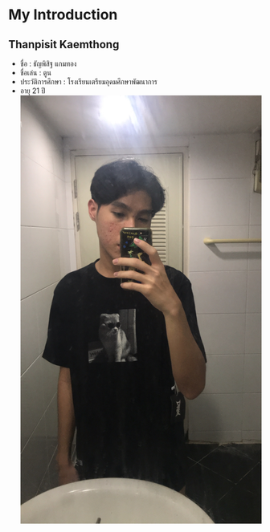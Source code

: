 # My Introduction
## Thanpisit Kaemthong

* ชื่อ : ธัญพิสิฐ แกมทอง
* ชื่อเล่น : ตูน
* ประวัติการศึกษา : โรงเรียนเตรียมอุดมศึกษาพัฒนาการ
* อายุ 21 ปี
![](me.jpg)